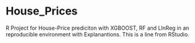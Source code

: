 # House_Prices
R Project for House-Price prediciton with XGBOOST, RF and LInReg in an reproducible environment with Explanantions.
This is a line from RStudio.